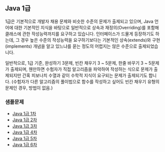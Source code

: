 ## Java 1급

1급은 기본적으로 개발자 채용 문제와 비슷한 수준의 문제가 출제되고 있으며, Java 언어에 대한 기본적인 지식을 바탕으로 일반적으로 상속과 재정의(Overriding)를 포함해
클래스에 관한 작성능력까지를 요구하고 있습니다. 인터페이스가 드물게 등장하기도 하는데, 그 경우 높은 수준의 작성능력을 요구하기보다는 기본적인 상속(extends)와 구현(implements) 개념을
알고 있느냐를 묻는 정도의 어렵지는 않은 수준으로 출제되었습니다.

일반적으로, 1급 기준, 완성하기 3문제, 빈칸 채우기 3 ~ 5문제, 한줄 바꾸기 3 ~ 5문제가 출제되며, 웬만하면 수험자가 직접 알고리즘을 파악하여 작성하는 식으로 문제가 출제되지만
간혹 피보나치 수열과 같이 수학적 지식이 요구되는 문제가 출제되기도 합니다. 
(수험자가 다른 알고리즘의 풀이법으로 함수를 작성하고 싶어도 빈칸 채우기 유형의 문제인 경우, 방법이 없음.)


### 샘플문제

* [Java 1급 1차](https://github.com/tnehf18/cosPro/blob/main/java/ex_1st/ex_1st_01/no_list.md "Java 1급 1차")
* [Java 1급 2차](https://github.com/tnehf18/cosPro/blob/main/java/ex_1st/ex_1st_02/no_list.md "Java 1급 2차")
* [Java 1급 3차](https://github.com/tnehf18/cosPro/blob/main/java/ex_1st/ex_1st_03/no_list.md "Java 1급 3차")
* [Java 1급 4차](https://github.com/tnehf18/cosPro/blob/main/java/ex_1st/ex_1st_04/no_list.md "Java 1급 4차")
* [Java 1급 5차](https://github.com/tnehf18/cosPro/blob/main/java/ex_1st/ex_1st_05/no_list.md "Java 1급 5차")
* [Java 1급 6차](https://github.com/tnehf18/cosPro/blob/main/java/ex_1st/ex_1st_06/no_list.md "Java 1급 6차")
